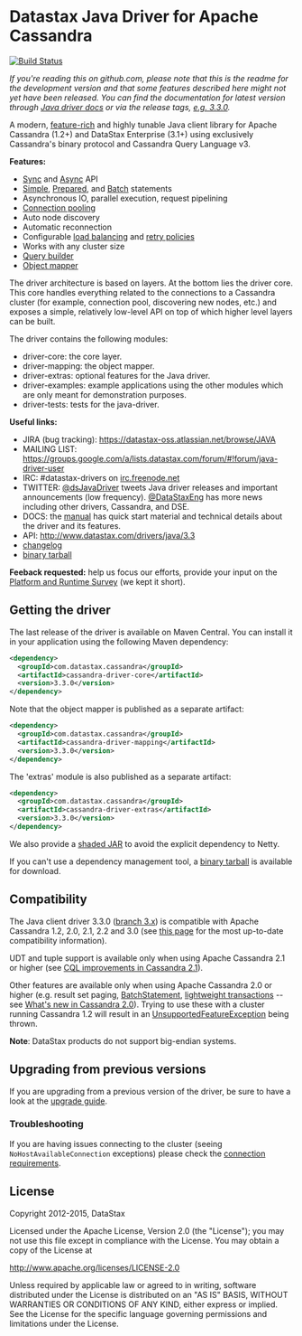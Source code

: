 # Datastax Java Driver for Apache Cassandra

[![Build Status](https://travis-ci.org/datastax/java-driver.svg?branch=3.x)](https://travis-ci.org/datastax/java-driver)

*If you're reading this on github.com, please note that this is the readme
for the development version and that some features described here might
not yet have been released. You can find the documentation for latest
version through [Java driver
docs](http://datastax.github.io/java-driver/) or via the release tags,
[e.g.
3.3.0](https://github.com/datastax/java-driver/tree/3.3.0).*

A modern, [feature-rich](manual/) and highly tunable Java client
library for Apache Cassandra (1.2+) and DataStax Enterprise (3.1+) using
exclusively Cassandra's binary protocol and Cassandra Query Language v3.

**Features:**

* [Sync](manual/) and [Async](manual/async/) API
* [Simple](manual/statements/simple/), [Prepared](manual/statements/prepared/), and [Batch](manual/statements/batch/)
  statements
* Asynchronous IO, parallel execution, request pipelining
* [Connection pooling](manual/pooling/)
* Auto node discovery
* Automatic reconnection
* Configurable [load balancing](manual/load_balancing/) and [retry policies](manual/retries/)
* Works with any cluster size
* [Query builder](manual/statements/built/)
* [Object mapper](manual/object_mapper/)

The driver architecture is based on layers. At the bottom lies the driver core.
This core handles everything related to the connections to a Cassandra
cluster (for example, connection pool, discovering new nodes, etc.) and exposes a simple,
relatively low-level API on top of which higher level layers can be built.

The driver contains the following modules:

- driver-core: the core layer.
- driver-mapping: the object mapper.
- driver-extras: optional features for the Java driver.
- driver-examples: example applications using the other modules which are
  only meant for demonstration purposes.
- driver-tests: tests for the java-driver.

**Useful links:**

- JIRA (bug tracking): https://datastax-oss.atlassian.net/browse/JAVA
- MAILING LIST: https://groups.google.com/a/lists.datastax.com/forum/#!forum/java-driver-user
- IRC: #datastax-drivers on [irc.freenode.net](http://freenode.net)
- TWITTER: [@dsJavaDriver](https://twitter.com/dsJavaDriver) tweets Java
  driver releases and important announcements (low frequency).
  [@DataStaxEng](https://twitter.com/datastaxeng) has more news including
  other drivers, Cassandra, and DSE.
- DOCS: the [manual](http://docs.datastax.com/en/developer/java-driver/3.3/manual/) has quick
  start material and technical details about the driver and its features.
- API: http://www.datastax.com/drivers/java/3.3
- [changelog](changelog/)
- [binary tarball](http://downloads.datastax.com/java-driver/cassandra-java-driver-3.3.0.tar.gz)

**Feeback requested:** help us focus our efforts, provide your input on the [Platform and Runtime Survey](http://goo.gl/forms/qwUE6qnL7U) (we kept it short).  

## Getting the driver

The last release of the driver is available on Maven Central. You can install
it in your application using the following Maven dependency:

```xml
<dependency>
  <groupId>com.datastax.cassandra</groupId>
  <artifactId>cassandra-driver-core</artifactId>
  <version>3.3.0</version>
</dependency>
```

Note that the object mapper is published as a separate artifact:

```xml
<dependency>
  <groupId>com.datastax.cassandra</groupId>
  <artifactId>cassandra-driver-mapping</artifactId>
  <version>3.3.0</version>
</dependency>
```

The 'extras' module is also published as a separate artifact:

```xml
<dependency>
  <groupId>com.datastax.cassandra</groupId>
  <artifactId>cassandra-driver-extras</artifactId>
  <version>3.3.0</version>
</dependency>
```


We also provide a [shaded JAR](manual/shaded_jar/)
to avoid the explicit dependency to Netty.

If you can't use a dependency management tool, a
[binary tarball](http://downloads.datastax.com/java-driver/cassandra-java-driver-3.3.0.tar.gz)
is available for download.

## Compatibility

The Java client driver 3.3.0 ([branch 3.x](https://github.com/datastax/java-driver/tree/3.x)) is compatible with Apache
Cassandra 1.2, 2.0, 2.1, 2.2 and 3.0 (see [this page](http://datastax.github.io/java-driver/manual/native_protocol) for
the most up-to-date compatibility information).

UDT and tuple support is available only when using Apache Cassandra 2.1 or higher (see [CQL improvements in Cassandra 2.1](http://www.datastax.com/dev/blog/cql-in-2-1)).

Other features are available only when using Apache Cassandra 2.0 or higher (e.g. result set paging,
[BatchStatement](https://github.com/datastax/java-driver/blob/3.x/driver-core/src/main/java/com/datastax/driver/core/BatchStatement.java),
[lightweight transactions](http://www.datastax.com/documentation/cql/3.1/cql/cql_using/use_ltweight_transaction_t.html) 
-- see [What's new in Cassandra 2.0](http://www.datastax.com/documentation/cassandra/2.0/cassandra/features/features_key_c.html)). 
Trying to use these with a cluster running Cassandra 1.2 will result in 
an [UnsupportedFeatureException](https://github.com/datastax/java-driver/blob/3.x/driver-core/src/main/java/com/datastax/driver/core/exceptions/UnsupportedFeatureException.java) being thrown.

__Note__: DataStax products do not support big-endian systems.

## Upgrading from previous versions

If you are upgrading from a previous version of the driver, be sure to have a look at
the [upgrade guide](/upgrade_guide/).


### Troubleshooting

If you are having issues connecting to the cluster (seeing `NoHostAvailableConnection` exceptions) please check the 
[connection requirements](https://github.com/datastax/java-driver/wiki/Connection-requirements).


## License
Copyright 2012-2015, DataStax

Licensed under the Apache License, Version 2.0 (the "License");
you may not use this file except in compliance with the License.
You may obtain a copy of the License at

http://www.apache.org/licenses/LICENSE-2.0

Unless required by applicable law or agreed to in writing, software
distributed under the License is distributed on an "AS IS" BASIS,
WITHOUT WARRANTIES OR CONDITIONS OF ANY KIND, either express or implied.
See the License for the specific language governing permissions and
limitations under the License.
